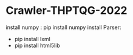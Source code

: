 # Crawler-THPTQG-2022
install numpy : pip install numpy 
install Parser: 
- pip install lxml
- pip install html5lib